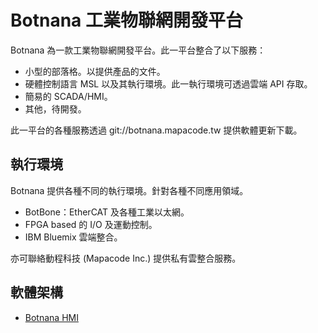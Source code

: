 # Botnana 工業物聯網開發平台

Botnana 為一款工業物聯網開發平台。此一平台整合了以下服務：

* 小型的部落格。以提供產品的文件。
* 硬體控制語言 MSL 以及其執行環境。此一執行環境可透過雲端 API 存取。
* 簡易的 SCADA/HMI。
* 其他，待開發。

此一平台的各種服務透過 git://botnana.mapacode.tw 提供軟體更新下載。

## 執行環境

Botnana 提供各種不同的執行環境。針對各種不同應用領域。

* BotBone：EtherCAT 及各種工業以太網。
* FPGA based 的 I/O 及運動控制。
* IBM Bluemix 雲端整合。

亦可聯絡動程科技 (Mapacode Inc.) 提供私有雲整合服務。

## 軟體架構

* [Botnana HMI](/public/assets/img/botnana-hmi-flux.md)


